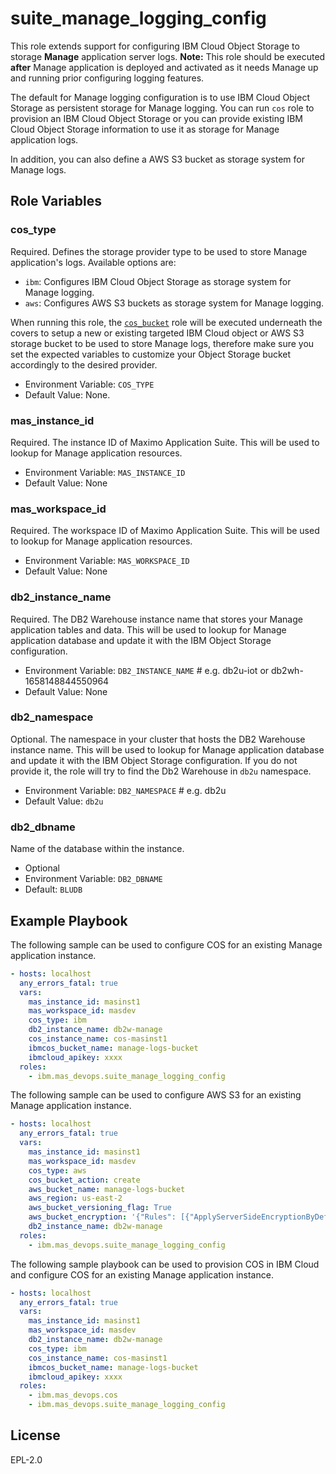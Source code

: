 suite_manage_logging_config
===
This role extends support for configuring IBM Cloud Object Storage to storage **Manage** application server logs.
**Note:** This role should be executed **after** Manage application is deployed and activated as it needs Manage up and running prior configuring logging features.

The default for Manage logging configuration is to use IBM Cloud Object Storage as persistent storage for Manage logging. You can run `cos` role to provision an IBM Cloud Object Storage or you can provide existing IBM Cloud Object Storage information to use it as storage for Manage application logs.

In addition, you can also define a AWS S3 bucket as storage system for Manage logs.

Role Variables
--------------
### cos_type
Required. Defines the storage provider type to be used to store Manage application's logs.
Available options are:

  - `ibm`: Configures IBM Cloud Object Storage as storage system for Manage logging.
  - `aws`: Configures AWS S3 buckets as storage system for Manage logging.

When running this role, the [`cos_bucket`](../roles/cos_bucket.md) role will be executed underneath the covers to setup a new or existing targeted IBM Cloud object or AWS S3 storage bucket to be used to store Manage logs, therefore make sure you set the expected variables to customize your Object Storage bucket accordingly to the desired provider.

- Environment Variable: `COS_TYPE`
- Default Value: None.

### mas_instance_id
Required. The instance ID of Maximo Application Suite. This will be used to lookup for Manage application resources.

- Environment Variable: `MAS_INSTANCE_ID`
- Default Value: None

### mas_workspace_id
Required. The workspace ID of Maximo Application Suite. This will be used to lookup for Manage application resources.

- Environment Variable: `MAS_WORKSPACE_ID`
- Default Value: None

### db2_instance_name
Required. The DB2 Warehouse instance name that stores your Manage application tables and data. This will be used to lookup for Manage application database and update it with the IBM Object Storage configuration.

- Environment Variable: `DB2_INSTANCE_NAME` # e.g. db2u-iot or db2wh-1658148844550964
- Default Value: None

### db2_namespace
Optional. The namespace in your cluster that hosts the DB2 Warehouse instance name. This will be used to lookup for Manage application database and update it with the IBM Object Storage configuration. If you do not provide it, the role will try to find the Db2 Warehouse in `db2u` namespace.

- Environment Variable: `DB2_NAMESPACE` # e.g. db2u
- Default Value: `db2u`

### db2_dbname
Name of the database within the instance.

- Optional
- Environment Variable: `DB2_DBNAME`
- Default: `BLUDB`

Example Playbook
----------------
The following sample can be used to configure COS for an existing Manage application instance.

```yaml
- hosts: localhost
  any_errors_fatal: true
  vars:
    mas_instance_id: masinst1
    mas_workspace_id: masdev
    cos_type: ibm
    db2_instance_name: db2w-manage
    cos_instance_name: cos-masinst1
    ibmcos_bucket_name: manage-logs-bucket
    ibmcloud_apikey: xxxx
  roles:
    - ibm.mas_devops.suite_manage_logging_config
```

The following sample can be used to configure AWS S3 for an existing Manage application instance.

```yaml
- hosts: localhost
  any_errors_fatal: true
  vars:
    mas_instance_id: masinst1
    mas_workspace_id: masdev
    cos_type: aws
    cos_bucket_action: create
    aws_bucket_name: manage-logs-bucket
    aws_region: us-east-2
    aws_bucket_versioning_flag: True
    aws_bucket_encryption: '{"Rules": [{"ApplyServerSideEncryptionByDefault": {"SSEAlgorithm": "AES256"}}]}'
    db2_instance_name: db2w-manage
  roles:
    - ibm.mas_devops.suite_manage_logging_config
```

The following sample playbook can be used to provision COS in IBM Cloud and configure COS for an existing Manage application instance.

```yaml
- hosts: localhost
  any_errors_fatal: true
  vars:
    mas_instance_id: masinst1
    mas_workspace_id: masdev
    db2_instance_name: db2w-manage
    cos_type: ibm
    cos_instance_name: cos-masinst1
    ibmcos_bucket_name: manage-logs-bucket
    ibmcloud_apikey: xxxx
  roles:
    - ibm.mas_devops.cos
    - ibm.mas_devops.suite_manage_logging_config
```

License
-------

EPL-2.0
